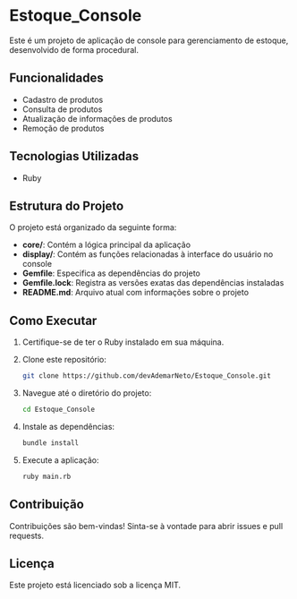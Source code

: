 # Estoque_Console

Este é um projeto de aplicação de console para gerenciamento de estoque, desenvolvido de forma procedural.

## Funcionalidades

- Cadastro de produtos
- Consulta de produtos
- Atualização de informações de produtos
- Remoção de produtos

## Tecnologias Utilizadas

- Ruby

## Estrutura do Projeto

O projeto está organizado da seguinte forma:

- **core/**: Contém a lógica principal da aplicação
- **display/**: Contém as funções relacionadas à interface do usuário no console
- **Gemfile**: Especifica as dependências do projeto
- **Gemfile.lock**: Registra as versões exatas das dependências instaladas
- **README.md**: Arquivo atual com informações sobre o projeto

## Como Executar

1. Certifique-se de ter o Ruby instalado em sua máquina.
2. Clone este repositório:

   ```bash
   git clone https://github.com/devAdemarNeto/Estoque_Console.git
   ```

3. Navegue até o diretório do projeto:

   ```bash
   cd Estoque_Console
   ```

4. Instale as dependências:

   ```bash
   bundle install
   ```

5. Execute a aplicação:

   ```bash
   ruby main.rb
   ```

## Contribuição

Contribuições são bem-vindas! Sinta-se à vontade para abrir issues e pull requests.

## Licença

Este projeto está licenciado sob a licença MIT.


